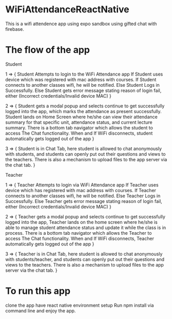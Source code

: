 # WiFiAttendanceReactNative

This is a wifi attendence app 
using expo sandbox
using gifted chat with firebase.

# The flow of the app
Student 

1 => {
    Student Attempts to login to the WiFi Attendance app
        If Student uses device which was registered with mac address with courses.
            If Student connects to another classes wifi, he will be notified.
            Else Student Logs in Successfully.
        Else Student gets error message stating reason of login fail, either (Incorrect credentials/Invalid device MAC)
}
	
2 => {
    Student gets a modal popup and selects continue to get successfully logged into the app, which marks the attendance as present successfully.
        Student lands on Home Screen where he/she can view their attendance summary for that specific unit, attendance status, and current lecture summary.
        There is a bottom tab navigator which allows the student to access The Chat functionality.
    When and If WiFi disconnects, student automatically gets logged out of the app
}
	
3 => {
    Student is in Chat Tab, here student is allowed to chat anonymously with students, and students can openly put out their questions and views to the teachers.
    There is also a mechanism to upload files to the app server via the chat tab.
}

Teacher 

1 => {
    Teacher Attempts to login via WiFi Attendance app
        If Teacher uses device which has registered with mac address with courses.
            If Teacher connects to another classes wifi, he will be notified.
            Else Teacher Logs in Successfully.
        Else Teacher gets error message stating reason of login fail, either (Incorrect credentials/Invalid device MAC)
}
	
2 => {
    Teacher gets a modal popup and selects continue to get successfully logged into the app, Teacher lands on the home screen 
    where he/she is able to manage student attendance status and update it while the class is in process.
        There is a bottom tab navigator which allows the Teacher to access The Chat functionality.
    When and If WiFi disconnects, Teacher automatically gets logged out of the app
}
	
3 => {
    Teacher is in Chat Tab, here student is allowed to chat anonymously with students/teacher, and students can openly put out their questions and views to the teachers.
    There is also a mechanism to upload files to the app server via the chat tab.
}
	
# To run this app 
clone the app
have react native environment setup
Run npm install via command line and enjoy the app.


